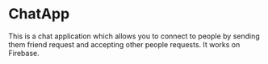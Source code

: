 # ChatApp
This is a chat application which allows you to connect to people by sending them friend request and accepting other people requests. It works on Firebase.
